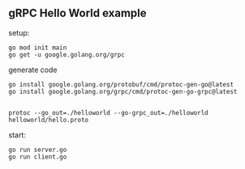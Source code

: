 ## gRPC Hello World example

setup:

```
go mod init main
go get -u google.golang.org/grpc

```

generate code

```
go install google.golang.org/protobuf/cmd/protoc-gen-go@latest
go install google.golang.org/grpc/cmd/protoc-gen-go-grpc@latest


protoc --go_out=./helloworld --go-grpc_out=./helloworld helloworld/hello.proto

```

start:

```
go run server.go
go run client.go
```
